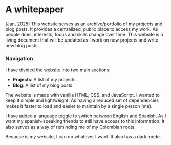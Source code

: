 # A whitepaper

(Jan, 2025)
This website serves as an archive/portfolio of my projects and blog posts. It provides a centralized, public place to access my work. As people does, interests, focus and skills change over time. This website is a living document that will be updated as I work on new projects and write new blog posts.

### Navigation

I have divided the website into two main sections:

- **Projects**: A list of my projects.
- **Blog**: A list of my blog posts.

The website is made with vanilla HTML, CSS, and JavaScript. I wanted to keep it simple and lightweight. As having a reduced set of dependencies makes it faster to load and easier to maintain by a single person (me).


I have added a language toggle to switch between English and Spanish. As I want my spanish-speaking friends to still have access to this information. It also serves as a way of reminding me of my Colombian roots.

Because is my website, I can do whatever I want. It also has a dark mode.
